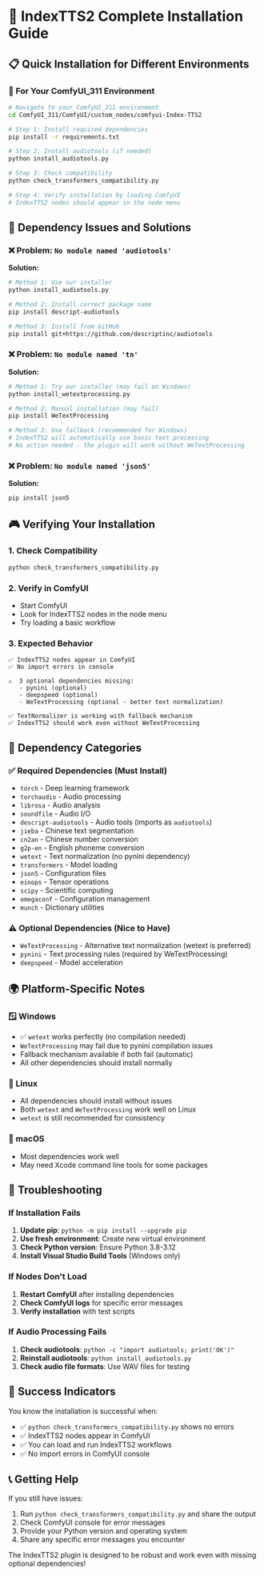 # 🚀 IndexTTS2 Complete Installation Guide

## 📋 Quick Installation for Different Environments

### 🎯 For Your ComfyUI_311 Environment

```bash
# Navigate to your ComfyUI_311 environment
cd ComfyUI_311/ComfyUI/custom_nodes/comfyui-Index-TTS2

# Step 1: Install required dependencies
pip install -r requirements.txt

# Step 2: Install audiotools (if needed)
python install_audiotools.py

# Step 3: Check compatibility
python check_transformers_compatibility.py

# Step 4: Verify installation by loading ComfyUI
# IndexTTS2 nodes should appear in the node menu
```

## 🔧 Dependency Issues and Solutions

### ❌ Problem: `No module named 'audiotools'`
**Solution:**
```bash
# Method 1: Use our installer
python install_audiotools.py

# Method 2: Install correct package name
pip install descript-audiotools

# Method 3: Install from GitHub
pip install git+https://github.com/descriptinc/audiotools
```

### ❌ Problem: `No module named 'tn'`
**Solution:**
```bash
# Method 1: Try our installer (may fail on Windows)
python install_wetextprocessing.py

# Method 2: Manual installation (may fail)
pip install WeTextProcessing

# Method 3: Use fallback (recommended for Windows)
# IndexTTS2 will automatically use basic text processing
# No action needed - the plugin will work without WeTextProcessing
```

### ❌ Problem: `No module named 'json5'`
**Solution:**
```bash
pip install json5
```

## 🎮 Verifying Your Installation

### 1. Check Compatibility
```bash
python check_transformers_compatibility.py
```

### 2. Verify in ComfyUI
- Start ComfyUI
- Look for IndexTTS2 nodes in the node menu
- Try loading a basic workflow

### 3. Expected Behavior
```
✅ IndexTTS2 nodes appear in ComfyUI
✅ No import errors in console

⚠️  3 optional dependencies missing:
   - pynini (optional)
   - deepspeed (optional)
   - WeTextProcessing (optional - better text normalization)

✅ TextNormalizer is working with fallback mechanism
✅ IndexTTS2 should work even without WeTextProcessing
```

## 📝 Dependency Categories

### ✅ Required Dependencies (Must Install)
- `torch` - Deep learning framework
- `torchaudio` - Audio processing
- `librosa` - Audio analysis
- `soundfile` - Audio I/O
- `descript-audiotools` - Audio tools (imports as `audiotools`)
- `jieba` - Chinese text segmentation
- `cn2an` - Chinese number conversion
- `g2p-en` - English phoneme conversion
- `wetext` - Text normalization (no pynini dependency)
- `transformers` - Model loading
- `json5` - Configuration files
- `einops` - Tensor operations
- `scipy` - Scientific computing
- `omegaconf` - Configuration management
- `munch` - Dictionary utilities

### ⚠️ Optional Dependencies (Nice to Have)
- `WeTextProcessing` - Alternative text normalization (wetext is preferred)
- `pynini` - Text processing rules (required by WeTextProcessing)
- `deepspeed` - Model acceleration

## 🌍 Platform-Specific Notes

### 🪟 Windows
- ✅ `wetext` works perfectly (no compilation needed)
- `WeTextProcessing` may fail due to pynini compilation issues
- Fallback mechanism available if both fail (automatic)
- All other dependencies should install normally

### 🐧 Linux
- All dependencies should install without issues
- Both `wetext` and `WeTextProcessing` work well on Linux
- `wetext` is still recommended for consistency

### 🍎 macOS
- Most dependencies work well
- May need Xcode command line tools for some packages

## 🎯 Troubleshooting

### If Installation Fails
1. **Update pip**: `python -m pip install --upgrade pip`
2. **Use fresh environment**: Create new virtual environment
3. **Check Python version**: Ensure Python 3.8-3.12
4. **Install Visual Studio Build Tools** (Windows only)

### If Nodes Don't Load
1. **Restart ComfyUI** after installing dependencies
2. **Check ComfyUI logs** for specific error messages
3. **Verify installation** with test scripts

### If Audio Processing Fails
1. **Check audiotools**: `python -c "import audiotools; print('OK')"`
2. **Reinstall audiotools**: `python install_audiotools.py`
3. **Check audio file formats**: Use WAV files for testing

## 🎉 Success Indicators

You know the installation is successful when:
- ✅ `python check_transformers_compatibility.py` shows no errors
- ✅ IndexTTS2 nodes appear in ComfyUI
- ✅ You can load and run IndexTTS2 workflows
- ✅ No import errors in ComfyUI console

## 📞 Getting Help

If you still have issues:
1. Run `python check_transformers_compatibility.py` and share the output
2. Check ComfyUI console for error messages
3. Provide your Python version and operating system
4. Share any specific error messages you encounter

The IndexTTS2 plugin is designed to be robust and work even with missing optional dependencies!
